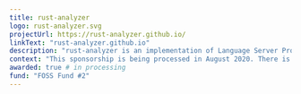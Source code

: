 ```yaml
---
title: rust-analyzer
logo: rust-analyzer.svg
projectUrl: https://rust-analyzer.github.io/
linkText: "rust-analyzer.github.io"
description: "rust-analyzer is an implementation of Language Server Protocol for the Rust programming language. It provides features like completion and goto definition for many code editors, including VS Code, Emacs and Vim."
context: "This sponsorship is being processed in August 2020. There is a large Rust fanbase at Microsoft, and engineers using Rust find themselves using rust-analyzer every day. It's also integrated into the open source-based Visual Studio Code product."
awarded: true # in processing
fund: "FOSS Fund #2"
---
```

